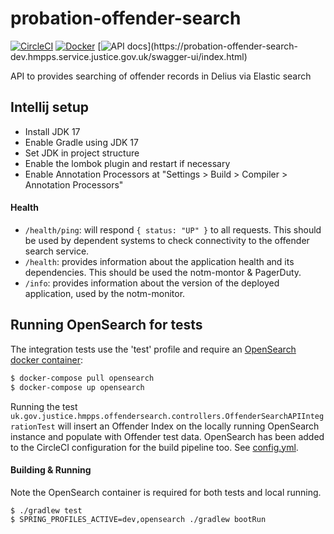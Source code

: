 # probation-offender-search

[![CircleCI](https://circleci.com/gh/ministryofjustice/probation-offender-search/tree/main.svg?style=svg)](https://circleci.com/gh/ministryofjustice/probation-offender-search)
[![Docker](https://quay.io/repository/hmpps/probation-offender-search/status)](https://quay.io/repository/hmpps/probation-offender-search/status)
[![API docs](https://img.shields.io/badge/API_docs_(needs_VPN)-view-85EA2D.svg?logo=swagger)](https://probation-offender-search-dev.hmpps.service.justice.gov.uk/swagger-ui/index.html)

API to provides searching of offender records in Delius via Elastic search

## Intellij setup

- Install JDK 17
- Enable Gradle using JDK 17
- Set JDK in project structure
- Enable the lombok plugin and restart if necessary
- Enable Annotation Processors at "Settings > Build > Compiler > Annotation Processors"

#### Health

- `/health/ping`: will respond `{ status: "UP" }` to all requests.  This should be used by dependent systems to check connectivity to the offender search service.
- `/health`: provides information about the application health and its dependencies.  This should be used the notm-montor & PagerDuty.
- `/info`: provides information about the version of the deployed application, used by the notm-monitor.

## Running OpenSearch for tests
The integration tests use the 'test' profile and require an [OpenSearch docker container](https://opensearch.org/docs/latest/install-and-configure/install-opensearch/docker/):
```bash
$ docker-compose pull opensearch
$ docker-compose up opensearch
```

Running the test `uk.gov.justice.hmpps.offendersearch.controllers.OffenderSearchAPIIntegrationTest` will insert an Offender Index on 
the locally running OpenSearch instance and populate with Offender test data. OpenSearch has been added to the CircleCI configuration for 
the build pipeline too. See [config.yml](./.circleci/config.yml).

#### Building & Running

Note the OpenSearch container is required for both tests and local running.

```$bash
$ ./gradlew test
$ SPRING_PROFILES_ACTIVE=dev,opensearch ./gradlew bootRun
```
